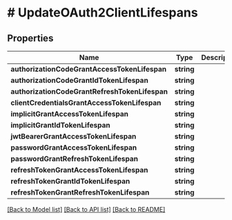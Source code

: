 # # UpdateOAuth2ClientLifespans

## Properties

Name | Type | Description | Notes
------------ | ------------- | ------------- | -------------
**authorizationCodeGrantAccessTokenLifespan** | **string** |  | [optional]
**authorizationCodeGrantIdTokenLifespan** | **string** |  | [optional]
**authorizationCodeGrantRefreshTokenLifespan** | **string** |  | [optional]
**clientCredentialsGrantAccessTokenLifespan** | **string** |  | [optional]
**implicitGrantAccessTokenLifespan** | **string** |  | [optional]
**implicitGrantIdTokenLifespan** | **string** |  | [optional]
**jwtBearerGrantAccessTokenLifespan** | **string** |  | [optional]
**passwordGrantAccessTokenLifespan** | **string** |  | [optional]
**passwordGrantRefreshTokenLifespan** | **string** |  | [optional]
**refreshTokenGrantAccessTokenLifespan** | **string** |  | [optional]
**refreshTokenGrantIdTokenLifespan** | **string** |  | [optional]
**refreshTokenGrantRefreshTokenLifespan** | **string** |  | [optional]

[[Back to Model list]](../../README.md#models) [[Back to API list]](../../README.md#endpoints) [[Back to README]](../../README.md)
